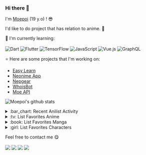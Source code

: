 ### Hi there 👋

I'm [Moepoi](https://moepoi.dev) (19 y.o) ! :sunglasses:

I'd like to do project that has relation to anime. :ghost:

:page_with_curl: I'm currently learning:
<br><br>
![Dart](https://img.shields.io/badge/dart-%230175C2.svg?style=for-the-badge&logo=dart&logoColor=white)
![Flutter](https://img.shields.io/badge/Flutter-%2302569B.svg?style=for-the-badge&logo=Flutter&logoColor=white)
![TensorFlow](https://img.shields.io/badge/TensorFlow-%23FF6F00.svg?style=for-the-badge&logo=TensorFlow&logoColor=white)
![JavaScript](https://img.shields.io/badge/javascript-%23323330.svg?style=for-the-badge&logo=javascript&logoColor=%23F7DF1E)
![Vue.js](https://img.shields.io/badge/vuejs-%2335495e.svg?style=for-the-badge&logo=vuedotjs&logoColor=%234FC08D)
![GraphQL](https://img.shields.io/badge/-GraphQL-E10098?style=for-the-badge&logo=graphql&logoColor=white)

:star: Here are some projects that I'm working on:
- [Easy Learn](https://github.com/Easy-Learn/App/releases/tag/v1.0.1)
- [Neonime App](https://install.appcenter.ms/users/moepoi/apps/neonime/distribution_groups/public)
- [Nepgear](https://t.me/NepgearBot)
- [WhoisBot](https://t.me/WhoisBot)
- [Moe API](https://beta.moe.team)

![Moepoi's github stats](https://bad-apple-github-readme.vercel.app/api?show_bg=1&username=moepoi)

<details>
<summary>:bar_chart: Recent Anilist Activity</summary>
  
<!-- anilist_activity starts -->
* [watched episode 59](https://anilist.co/activity/391267249) of [Renjian Zui Deyi](https://anilist.co/anime/137678)
* [watched episode 6](https://anilist.co/activity/391264181) of [Tate no Yuusha no Nariagari Season 2](https://anilist.co/anime/111321)
* [watched episode 6](https://anilist.co/activity/391082600) of [Shijou Saikyou no Daimaou, Murabito A ni Tensei suru](https://anilist.co/anime/130586)
* [watched episode 58](https://anilist.co/activity/391063737) of [Yao Shen Ji 5](https://anilist.co/anime/139986)
* [watched episode 6](https://anilist.co/activity/390941413) of [Yuusha, Yamemasu](https://anilist.co/anime/140457)
* [watched episode 35](https://anilist.co/activity/390749291) of [Wo De Yi Jie Zhi Lu](https://anilist.co/anime/141871)
* [watched episode 4](https://anilist.co/activity/390579395) of [Xun Jian](https://anilist.co/anime/133866)
<!-- anilist_activity ends -->

</details>

<details>
<summary>:tv: List Favorites Anime</summary>
  
<!-- favorites_anime starts -->
* [Ze Tian Ji](https://anilist.co/anime/101409)
* [Ze Tian Ji 2](https://anilist.co/anime/102165)
* [Ze Tian Ji 3](https://anilist.co/anime/102166)
* [Ze Tian Ji 4](https://anilist.co/anime/108986)
* [Ze Tian Ji 5](https://anilist.co/anime/115839)
* [Toaru Majutsu no Index](https://anilist.co/anime/4654)
* [Toaru Majutsu no Index II](https://anilist.co/anime/8937)
* [Toaru Majutsu no Index III](https://anilist.co/anime/100185)
* [Toaru Kagaku no Railgun](https://anilist.co/anime/6213)
* [Toaru Kagaku no Railgun S](https://anilist.co/anime/16049)
* [Toaru Kagaku no Railgun T](https://anilist.co/anime/104462)
* [Ling Jian Zun](https://anilist.co/anime/107882)
* [Ling Jian Zun 2](https://anilist.co/anime/116137)
* [Ling Jian Zun 3](https://anilist.co/anime/116138)
* [Ling Jian Zun 4](https://anilist.co/anime/120272)
* [Doupo Cangqiong](https://anilist.co/anime/102464)
* [Doupo Cangqiong 2](https://anilist.co/anime/102463)
* [Doupo Cangqiong 3](https://anilist.co/anime/104922)
* [World Trigger](https://anilist.co/anime/20729)
* [World Trigger 2](https://anilist.co/anime/114087)
* [Mahouka Koukou no Rettousei](https://anilist.co/anime/20458)
* [Mahouka Koukou no Rettousei: Raihousha-hen](https://anilist.co/anime/112300)
* [Tong Ling Fei](https://anilist.co/anime/99935)
* [Shu Ling Ji](https://anilist.co/anime/119945)
* [Quanzhi Fashi](https://anilist.co/anime/99200)
<!-- favorites_anime ends -->

</details>

<details>
<summary>:book: List Favorites Manga</summary>
  
<!-- favorites_manga starts -->
<!-- favorites_manga ends -->

</details>

<details>
<summary>:girl: List Favorites Characters</summary>
  
<!-- favorites_characters starts -->
* [Mukuro Hoshimiya](https://anilist.co/character/157109)
* [Yor Forger](https://anilist.co/character/138102)
* [Celia Claire](https://anilist.co/character/161678)
* [Sayu Ogiwara](https://anilist.co/character/127925)
* [Chizuru Ichinose](https://anilist.co/character/128106)
* [Misaki Shokuhou](https://anilist.co/character/40136)
* [Kyouko Hori](https://anilist.co/character/66171)
* [Nagisa Minase](https://anilist.co/character/162885)
* [Ruka Sarashina](https://anilist.co/character/147005)
* [Ravel Phenex](https://anilist.co/character/58341)
* [Ziyu Zhou](https://anilist.co/character/234726)
* [Yuuko Yoshida](https://anilist.co/character/141461)
* [Angelina Kudou Shields](https://anilist.co/character/128377)
* [Amalie](https://anilist.co/character/175297)
* [Haruno Yukinoshita](https://anilist.co/character/79589)
* [Jibril](https://anilist.co/character/87887)
* [Holo](https://anilist.co/character/7373)
* [Miyuki Shiba](https://anilist.co/character/55741)
* [Ayako Kuroba](https://anilist.co/character/200612)
* [Nepgear](https://anilist.co/character/49927)
* [Roxy Migurdia](https://anilist.co/character/88350)
* [Roroa Amidonia](https://anilist.co/character/133342)
* [Ninym Ralei](https://anilist.co/character/206374)
* [Marin Kitagawa](https://anilist.co/character/133676)
<!-- favorites_characters ends -->

</details>

Feel free to contact me :yum:
<br><br>
[<img src="https://img.shields.io/badge/Telegram-%40moepoi-blue">](https://t.me/moepoi)
[<img src="https://img.shields.io/badge/LINE-moepoi-brightgreen">](https://line.me/ti/p/~moepoi)
[<img src="https://img.shields.io/badge/Email-moe%40chocola.dev-orange">](mailto:moe@chocola.dev)
[<img src="https://img.shields.io/badge/Personal%20Site-moepoi.dev-red">](https://moepoi.dev)
